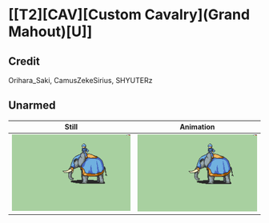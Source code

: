 # [\[T2\]\[CAV\]\[Custom Cavalry\]\(Grand Mahout\)\[U\]]

## Credit

Orihara_Saki, CamusZekeSirius, SHYUTERz
	
## Unarmed

| Still | Animation |
| :---: | :-------: |
| ![Unarmed still](./Unarmed_000.png) | ![Unarmed animation](./Unarmed.gif) |
